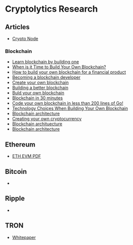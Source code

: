 # Cryptolytics Research

## Articles
- [Crypto Node](https://medium.freecodecamp.org/ethereum-69-how-to-set-up-a-fully-synced-blockchain-node-in-10-mins-f6318d7aad40)
### Blockchain
- [Learn blockchain by building one](https://hackernoon.com/learn-blockchains-by-building-one-117428612f46)
- [When is it Time to Build Your Own Blockchain?](https://hackernoon.com/when-is-it-time-to-build-your-own-blockchain-f3be0a30b826)
- [How to build your own blockchain for a financial product](https://djangostars.com/blog/how-to-build-your-own-blockchain-for-a-financial-product/)
- [Becoming a blockchain developer](https://blockgeeks.com/guides/blockchain-developer/)
- [Create your own blockchain](https://medium.com/coinmonks/create-your-own-blockchain-77d3164f414)
- [Building a better blockchain](https://www.entrepreneur.com/article/300077)
- [Buld your own blockchain](http://ecomunsing.com/build-your-own-blockchain)
- [Blockchain in 30 minutes](https://medium.com/@ssaurel/create-your-own-blockchain-in-30-minutes-dbde3293b390)
- [Code your own blockchain in less than 200 lines of Go!](https://medium.com/@mycoralhealth/code-your-own-blockchain-in-less-than-200-lines-of-go-e296282bcffc)
- [Technology Choices When Building Your Own Blockchain](https://blog.cosmos.network/technology-choices-when-building-your-own-blockchain-a15385cf59bd)
- [Blockchain architecture](https://mlsdev.com/blog/156-how-to-build-your-own-blockchain-architecture)
- [Creating your own cryptocurrency](https://lifehacker.com/how-to-create-your-own-cryptocurrency-1825337462)
- [Blockchain archituecture](https://www.pluralsight.com/guides/blockchain-architecture?clickid=0OEQ8awlSxyJT55xTp3WVUkrUklxmtRuPwHfTU0&irgwc=1&mpid=29332&utm_source=impactradius&utm_medium=digital_affiliate&utm_campaign=29332&aid=7010a000001xAKZAA2)
- [Blockchain architecture](https://blockchain.ieee.org/images/files/pdf/20180917-blockchain-architecture-and-reference-frameworks_-_c-lima.pdf)

## Ethereum
- [ETH EVM PDF](https://takenobu-hs.github.io/downloads/ethereum_evm_illustrated.pdf)

## Bitcoin
- []()

## Ripple
- []()

## TRON 
- [Whitepaper](https://tron.network/static/doc/white_paper_v_2_0.pdf)